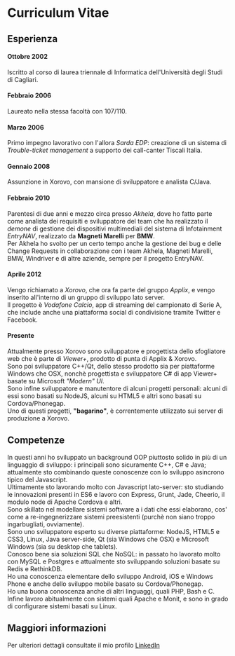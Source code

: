 # Curriculum Vitae
## Esperienza
#### Ottobre 2002
Iscritto al corso di laurea triennale di Informatica dell'Università degli Studi di Cagliari.

#### Febbraio 2006
Laureato nella stessa facoltà con 107/110.

#### Marzo 2006
Primo impegno lavorativo con l'allora _Sarda EDP_: creazione di un sistema di _Trouble-ticket management_ a supporto dei call-canter Tiscali Italia.

#### Gennaio 2008
Assunzione in Xorovo, con mansione di sviluppatore e analista C/Java.

#### Febbraio 2010
Parentesi di due anni e mezzo circa presso _Akhela_, dove ho fatto parte come analista dei requisiti e sviluppatore del team che ha realizzato il _demone_ di gestione dei dispositivi multimediali del sistema di Infotainment _EntryNAV_, realizzato da __Magneti Marelli__ per __BMW__.  
Per Akhela ho svolto per un certo tempo anche la gestione dei bug e delle Change Requests in collaborazione con i team Akhela, Magneti Marelli, BMW, Windriver e di altre aziende, sempre per il progetto EntryNAV.

#### Aprile 2012
Vengo richiamato a _Xorovo_, che ora fa parte del gruppo _Applix_, e vengo inserito all'interno di un gruppo di sviluppo lato server.  
Il progetto è _Vodafone Calcio_, app di streaming del campionato di Serie A, che include anche una piattaforma social di condivisione tramite Twitter e Facebook.

#### Presente
Attualmente presso Xorovo sono sviluppatore e progettista dello sfogliatore web che è parte di _Viewer+_, prodotto di punta di Applix & Xorovo.  
Sono poi sviluppatore C++/Qt, dello stesso prodotto sia per piattaforme Windows che OSX, nonchè progettista e sviluppatore C# di app Viewer+ basate su Microsoft _"Modern" UI_.  
Sono infine sviluppatore e manutentore di alcuni progetti personali: alcuni di essi sono basati su NodeJS, alcuni su HTML5 e altri sono basati su Cordova/Phonegap.  
Uno di questi progetti, __"bagarino"__, è correntemente utilizzato sui server di produzione a Xorovo.

## Competenze
In questi anni ho sviluppato un background OOP piuttosto solido in più di un linguaggio di sviluppo: i principali sono sicuramente C++, C# e Java; attualmente sto combinando queste conoscenze con lo sviluppo asincrono tipico del Javascript.  
Ultimamente sto lavorando molto con Javascript lato-server: sto studiando le innovazioni presenti in ES6 e lavoro con Express, Grunt, Jade, Cheerio, il modulo node di Apache Cordova e altri.  
Sono skillato nel modellare sistemi software a i dati che essi elaborano, cos' come a re-ingegnerizzare sistemi preesistenti (purchè non siano troppo ingarbugliati, ovviamente).  
Sono uno sviluppatore esperto su diverse piattaforme: NodeJS, HTML5 e CSS3, Linux, Java server-side, Qt (sia Windows che OSX) e Microsoft Windows (sia su desktop che tablets).  
Conosco bene sia soluzioni SQL che NoSQL: in passato ho lavorato molto con MySQL e Postgres e attualmente sto sviluppando soluzioni basate su Redis e RethinkDB.  
Ho una conoscenza elementare dello sviluppo Android, iOS e Windows Phone e anche dello sviluppo mobile basato su Cordova/Phonegap.  
Ho una buona conoscenza anche di altri linguaggi, quali PHP, Bash e C.  
Infine lavoro abitualmente con sistemi quali Apache e Monit, e sono in grado di configurare sistemi basati su Linux.

## Maggiori informazioni
Per ulteriori dettagli consultate il mio profilo [LinkedIn](http://it.linkedin.com/in/nicolaorritos/ "Profilo LinkedIn")
